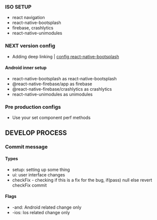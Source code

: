 ### ISO SETUP

- react navigation
- react-native-bootsplash
- firebase, crashlytics
- react-native-unimodules

### NEXT version config

- Adding deep linking | [config react-native-bootsplash](https://github.com/zoontek/react-native-bootsplash#handle-deep-linking-on-android)

#### Android inner setup

- react-native-bootsplash as react-native-bootsplash
- @react-native-firebase/app as firebase
- @react-native-firebase/crashlytics as crashlytics
- react-native-unimodules as unimodules

### Pre production configs

- Use your set component perf methods

## DEVELOP PROCESS

### Commit message

#### Types

- setup: setting up some thing
- ui: user interface changes
- checkFix - checking if this is a fix for the bug, if(pass) null else revert checkFix commit

#### Flags

- -and: Android related change only
- -ios: Ios related change only
